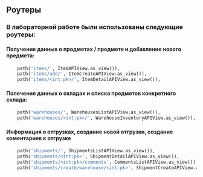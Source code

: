 ## Роутеры

### **В лабораторной работе были использованы следующие роутеры:**

#### Получение данных о продметах / предмете и добавление нового предмета:
```py
    path('items/', ItemAPIView.as_view()),
    path('items/add/', ItemCreateAPIView.as_view()),
    path('items/<int:pk>/', ItemDetailAPIView.as_view()),
```

#### Полечение данных о складах и списка предметов конкретного склада:
```py
    path('warehouses/', WarehousesListAPIView.as_view()),
    path('warehouses/<int:pk>/', WarehouseInventoryAPIView.as_view()),
```

#### Информация о отгрузках, создание новой отгрузки, создание коментариев к отгрузке
```py
    path('shipments/', ShipmentsListAPIView.as_view()),
    path('shipments/<int:pk>', ShipmentDetailAPIView.as_view()),
    path('shipments/<int:pk>/comments', CommentsListAPIView.as_view()),
    path('shipments/create/warehouse/<int:pk>', ShipmentCreateAPIView.as_view()
```
